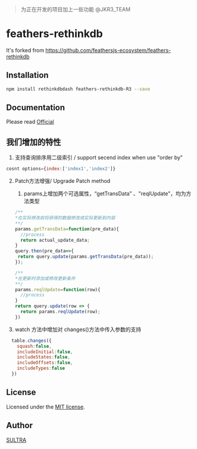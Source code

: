 > 为正在开发的项目加上一些功能 @JKR3_TEAM

feathers-rethinkdb
==================

It's forked from https://github.com/feathersjs-ecosystem/feathers-rethinkdb



Installation
------------

```bash
npm install rethinkdbdash feathers-rethinkdb-R3 --save
```

Documentation
-------------

Please read [Official](https://docs.feathersjs.com)

我们增加的特性
-------------

1. 支持查询排序用二级索引 / support secend index  when use "order by" 

``` javascript
cosnt options={index:['index1','index2']}
```

2. Patch方法增强/ Upgrade Patch method

   1. params上增加两个可选属性，“getTransData” 、"reqlUpdate"，均为方法类型

   ``` javascript
   /**
   *在实际修改前将获得的数据修改成实际更新到内容
   **/
   params.getTransData=function(pre_data){
     //process
     return actual_update_data;
   }
   query.then(pre_data=>{
   	return query.update(params.getTransData(pre_data));
   });

   ```

   ``` javascript
   /**
   *在更新时添加或修改更新条件
   **/
   params.reqlUpdate=function(row){
     //process 
   }
   return query.update(row => {
     return params.reqlUpdate(row);
   })
   ```

3. watch 方法中增加对 changes()方法中传入参数的支持
``` js
  table.changes({
    squash:false,
    includeInitial:false,
    includeStates:false,
    includeOffsets:false,
    includeTypes:false
  })
```

License
-------
Licensed under the [MIT license](LICENSE).

Author
------
[SULTRA](https://github.com/sultra)
